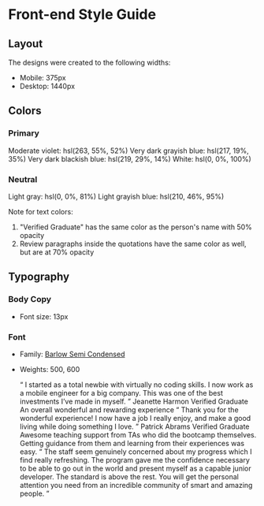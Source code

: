 # Front-end Style Guide

## Layout

The designs were created to the following widths:

- Mobile: 375px
- Desktop: 1440px

## Colors

### Primary

Moderate violet: hsl(263, 55%, 52%)
Very dark grayish blue: hsl(217, 19%, 35%)
Very dark blackish blue: hsl(219, 29%, 14%)
White: hsl(0, 0%, 100%)

### Neutral

Light gray: hsl(0, 0%, 81%)
Light grayish blue: hsl(210, 46%, 95%)

Note for text colors:

1. "Verified Graduate" has the same color as the person's name with 50% opacity
2. Review paragraphs inside the quotations have the same color as well, but are at 70% opacity

## Typography

### Body Copy

- Font size: 13px

### Font

- Family: [Barlow Semi Condensed](https://fonts.google.com/specimen/Barlow+Semi+Condensed)
- Weights: 500, 600

  “ I started as a
  total newbie with virtually no coding skills. I now work as a mobile
  engineer for a big company. This was one of the best investments I’ve made
  in myself. ” Jeanette Harmon Verified Graduate An overall wonderful and
  rewarding experience “ Thank you for the wonderful experience! I now have a
  job I really enjoy, and make a good living while doing something I love. ”
  Patrick Abrams Verified Graduate Awesome teaching support from TAs who did
  the bootcamp themselves. Getting guidance from them and learning from their
  experiences was easy. “ The staff seem genuinely concerned about my progress
  which I find really refreshing. The program gave me the confidence necessary
  to be able to go out in the world and present myself as a capable junior
  developer. The standard is above the rest. You will get the personal
  attention you need from an incredible community of smart and amazing people.
  ”
